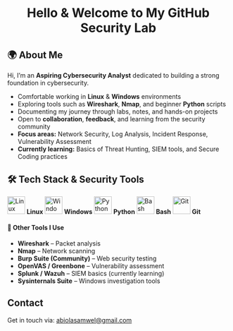 <h1 align="center">Hello & Welcome to My GitHub Security Lab</h1>
<div align="left">

  <h2><strong>🌍 About Me</strong></h2>

  <p>
    Hi, I’m an <strong>Aspiring Cybersecurity Analyst</strong> dedicated to building a strong foundation in cybersecurity.
  </p>

  <ul>
    <li>Comfortable working in <strong>Linux</strong> &amp; <strong>Windows</strong> environments</li>
    <li>Exploring tools such as <strong>Wireshark</strong>, <strong>Nmap</strong>, and beginner <strong>Python</strong> scripts</li>
    <li>Documenting my journey through labs, notes, and hands-on projects</li>
    <li>Open to <strong>collaboration</strong>, <strong>feedback</strong>, and learning from the security community</li>
    <li><strong>Focus areas:</strong> Network Security, Log Analysis, Incident Response, Vulnerability Assessment</li>
    <li><strong>Currently learning:</strong> Basics of Threat Hunting, SIEM tools, and Secure Coding practices</li>
  </ul>

</div>
<h2 align="left"><strong>🛠️ Tech Stack & Security Tools</strong></h2>

<p align="left">
  <img src="https://cdn.jsdelivr.net/gh/devicons/devicon/icons/linux/linux-original.svg" alt="Linux" width="40" height="40"/> <strong>Linux</strong>  
  <img src="https://cdn.jsdelivr.net/gh/devicons/devicon/icons/windows8/windows8-original.svg" alt="Windows" width="40" height="40"/> <strong>Windows</strong>  
  <img src="https://cdn.jsdelivr.net/gh/devicons/devicon/icons/python/python-original.svg" alt="Python" width="40" height="40"/> <strong>Python</strong>  
  <img src="https://cdn.jsdelivr.net/gh/devicons/devicon/icons/bash/bash-original.svg" alt="Bash" width="40" height="40"/> <strong>Bash</strong>  
  <img src="https://cdn.jsdelivr.net/gh/devicons/devicon/icons/git/git-original.svg" alt="Git" width="40" height="40"/> <strong>Git</strong>  
</p>
<div align="left">

  <h4><strong>🔧 Other Tools I Use</strong></h4>
  <ul>
    <li><strong>Wireshark</strong> – Packet analysis</li>
    <li><strong>Nmap</strong> – Network scanning</li>
    <li><strong>Burp Suite (Community)</strong> – Web security testing</li>
    <li><strong>OpenVAS / Greenbone</strong> – Vulnerability assessment</li>
    <li><strong>Splunk / Wazuh</strong> – SIEM basics (currently learning)</li>
    <li><strong>Sysinternals Suite</strong> – Windows investigation tools</li>
  </ul>

</div>

<div align="left">
  <h2><strong> Contact</strong></h2>
  <p>Get in touch via: <a href="mailto:abiolasamwel@gmail.com">abiolasamwel@gmail.com</a></p>
</div>


